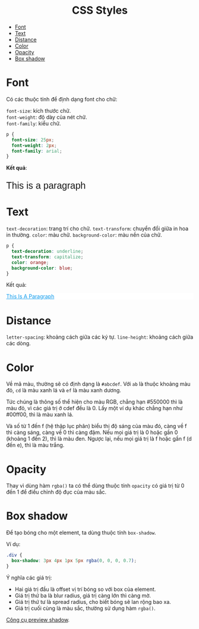 <link rel='stylesheet' href='../../main.css'>

<div class="title"> 
    <center><h1 class="bigtitle">CSS Styles</h1></center>
</div>

- [Font](#font)
- [Text](#text)
- [Distance](#distance)
- [Color](#color)
- [Opacity](#opacity)
- [Box shadow](#box-shadow)


# Font

Có các thuộc tính để định dạng font cho chữ:

`font-size`: kích thước chữ.\
`font-weight`: độ dày của nét chữ.\
`font-family`: kiểu chữ.

```css
p {
  font-size: 25px;
  font-weight: 2px;
  font-family: arial;
}
```

**Kết quả**:

<p style="font-size: 25px; font-weight: 1px; font-family: arial">
This is a paragraph
</p>

# Text

`text-decoration`: trang trí cho chữ.
`text-transform`: chuyển đổi giữa in hoa in thường.
`color`: màu chữ.
`background-color`: màu nền của chữ.

```css
p {
  text-decoration: underline;
  text-transform: capitalize;
  color: orange;
  background-color: blue;
}
```

Kết quả:

<p style="text-decoration: underline;
  text-transform: capitalize;
  color: #0c9aec;
  background-color: white;">
This is a paragraph
</p>

# Distance

`letter-spacing`: khoảng cách giữa các ký tự.
`line-height`: khoảng cách giữa các dòng.

# Color

Về mã màu, thường sẽ có định dạng là `#abcdef`. Với `ab` là thuộc khoảng màu đỏ, `cd` là màu xanh lá và `ef` là màu xanh dương.

Tức chúng là thông số thể hiện cho màu RGB, chẳng hạn #550000 thì là màu đỏ, vì các giá trị ở cdef đều là 0. Lấy một ví dụ khác chẳng hạn như #00ff00, thì là màu xanh lá.

Và số từ 1 đến f (hệ thập lục phân) biểu thị độ sáng của màu đó, càng về f thì càng sáng, càng về 0 thì càng đậm. Nếu mọi giá trị là 0 hoặc gần 0 (khoảng 1 đến 2), thì là màu đen. Ngược lại, nếu mọi giá trị là f hoặc gần f (d đến e), thì là màu trắng.

# Opacity

Thay vì dùng hàm `rgba()` ta có thể dùng thuộc tính `opacity` có giá trị từ 0 đến 1 để điều chỉnh độ đục của màu sắc.

# Box shadow

Để tạo bóng cho một element, ta dùng thuộc tính `box-shadow`.

Ví dụ:

```css
.div {
  box-shadow: 3px 4px 1px 5px rgba(0, 0, 0, 0.7);
}
```

Ý nghĩa các giá trị:

- Hai giá trị đầu là offset vị trí bóng so với box của element.
- Giá trị thứ ba là blur radius, giá trị càng lớn thì càng mờ.
- Giá trị thứ tư là spread radius, cho biết bóng sẽ lan rộng bao xa.
- Giá trị cuối cùng là màu sắc, thường sử dụng hàm `rgba()`.

[Công cụ preview shadow](https://www.cssmatic.com/box-shadow).
